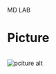 <p style="text-align: centre;"> MD LAB </p>

# Picture

<img style="text-align: centre;"> 

![pciture alt](https://images.app.goo.gl/JK3UPkE6J8EvRMr8A)
